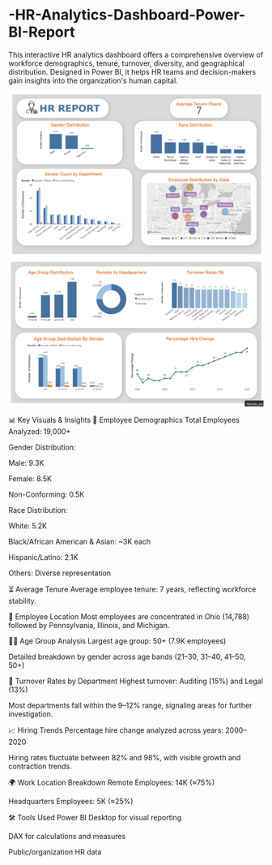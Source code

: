 # -HR-Analytics-Dashboard-Power-BI-Report
This interactive HR analytics dashboard offers a comprehensive overview of workforce demographics, tenure, turnover, diversity, and geographical distribution. Designed in Power BI, it helps HR teams and decision-makers gain insights into the organization's human capital.

![HR Dashboard](https://github.com/AhmedElamin20/-HR-Analytics-Dashboard-Power-BI-Report/blob/main/Screenshot%20(50).png)
![HR Dashboard](https://github.com/AhmedElamin20/-HR-Analytics-Dashboard-Power-BI-Report/blob/main/Screenshot%20(51).png)

📊 Key Visuals & Insights
👥 Employee Demographics
Total Employees Analyzed: 19,000+

Gender Distribution:

Male: 9.3K

Female: 8.5K

Non-Conforming: 0.5K

Race Distribution:

White: 5.2K

Black/African American & Asian: ~3K each

Hispanic/Latino: 2.1K

Others: Diverse representation

⏳ Average Tenure
Average employee tenure: 7 years, reflecting workforce stability.

📍 Employee Location
Most employees are concentrated in Ohio (14,788) followed by Pennsylvania, Illinois, and Michigan.

👶🧓 Age Group Analysis
Largest age group: 50+ (7.9K employees)

Detailed breakdown by gender across age bands (21–30, 31–40, 41–50, 50+)

🧾 Turnover Rates by Department
Highest turnover: Auditing (15%) and Legal (13%)

Most departments fall within the 9–12% range, signaling areas for further investigation.

📈 Hiring Trends
Percentage hire change analyzed across years: 2000–2020

Hiring rates fluctuate between 82% and 98%, with visible growth and contraction trends.

🌍 Work Location Breakdown
Remote Employees: 14K (≈75%)

Headquarters Employees: 5K (≈25%)

🛠 Tools Used
Power BI Desktop for visual reporting

DAX for calculations and measures

Public/organization HR data
